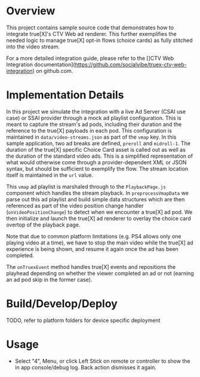 # Overview

This project contains sample source code that demonstrates how to integrate true[X]'s CTV Web ad renderer. This further exemplifies the needed logic to manage true[X] opt-in flows (choice cards) as 
fully stitched into the video stream. 

For a more detailed integration guide, please refer to the []CTV Web Integration documentation](https://github.com/socialvibe/truex-ctv-web-integration) on github.com.

# Implementation Details

In this project we simulate the integration with a live Ad Server (CSAI use case) or SSAI provider through a mock ad playlist configuration. This is meant to capture the stream's ad pods, including their duration and the reference to the true[X] payloads in each pod. This configuration is maintained in `data/video-streams.json` as part of the `vmap` key. In this sample application, two ad breaks are defined, `preroll` and `midroll-1`. The duration of the true[X] specific Choice Card asset is called out as well as the duration of the standard video ads. This is a simplified representation of what would otherwise come through a provider-dependent XML or JSON syntax, but should be sufficient to exemplify the flow. The stream location itself is maintained in the `url` value.

This `vmap` ad playlist is marshaled through to the `PlaybackPage.js` component which handles the stream playback. In `preprocessVmapData` we parse out this ad playlist and build simple data structures which are then referenced as part of the video position change handler (`onVideoPositionChange`) to detect when we encounter a true[X] ad pod. We then initialize and launch the true[X] ad renderer to overlay the choice card overtop of the playback page.

Note that due to common platform limitations (e.g. PS4 allows only one playing video at a time), we have to stop the main video while the true[X] ad experience is being shown, and resume it again once the ad has been completed. 

The `onTruexEvent` method handles true[X] events and repositions the playhead depending on whether the viewer completed an ad or not (earning an ad pod skip in the former case). 

# Build/Develop/Deploy

TODO, refer to platform folders for device specific deployment

# Usage

* Select "4", Menu, or click Left Stick on remote or controller to show the in app console/debug log. Back action dismisses it again.
